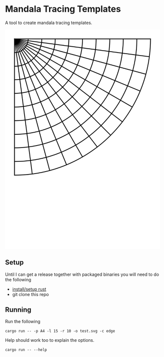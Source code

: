 # Mandala Tracing Templates

A tool to create mandala tracing templates. 

![an example quarter circle mandala tracing tempalate](./example.svg)

## Setup

Until I can get a release together with packaged binaries you will need to do the following

* [install/setup rust](https://www.rust-lang.org/tools/install)
* git clone this repo

## Running

Run the following
```
cargo run -- -p A4 -l 15 -r 10 -o test.svg -c edge
```

Help should work too to explain the options.

```
cargo run -- --help
```